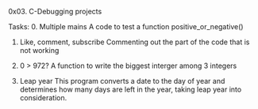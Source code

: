 0x03. C-Debugging projects

Tasks:
0. Multiple mains
A code to test a function positive_or_negative()

1. Like, comment, subscribe
Commenting out the part of the code that is not working

2. 0 > 972?
A function to write the biggest interger among 3 integers

3. Leap year
This program converts a date to the day of year and determines how many days are left in the year, taking leap year into consideration.
